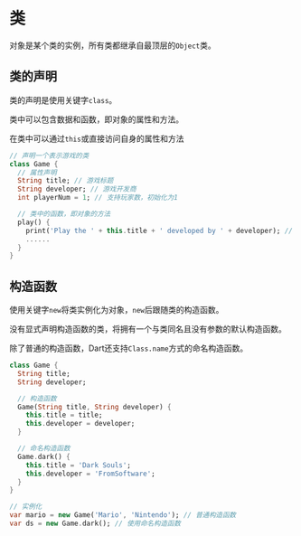 # 类

对象是某个类的实例，所有类都继承自最顶层的`Object`类。

## 类的声明

类的声明是使用关键字`class`。

类中可以包含数据和函数，即对象的属性和方法。

在类中可以通过`this`或直接访问自身的属性和方法

```dart
// 声明一个表示游戏的类
class Game {
  // 属性声明
  String title; // 游戏标题
  String developer; // 游戏开发商
  int playerNum = 1; // 支持玩家数，初始化为1

  // 类中的函数，即对象的方法
  play() {
    print('Play the ' + this.title + ' developed by ' + developer); // 通过this或直接访问自身属性
    ......
  }
}
```

## 构造函数

使用关键字`new`将类实例化为对象，`new`后跟随类的构造函数。

没有显式声明构造函数的类，将拥有一个与类同名且没有参数的默认构造函数。

除了普通的构造函数，Dart还支持`Class.name`方式的命名构造函数。

```dart
class Game {
  String title;
  String developer;

  // 构造函数
  Game(String title, String developer) {
    this.title = title;
    this.developer = developer;
  }

  // 命名构造函数
  Game.dark() {
    this.title = 'Dark Souls';
    this.developer = 'FromSoftware';
  }
}

// 实例化
var mario = new Game('Mario', 'Nintendo'); // 普通构造函数
var ds = new Game.dark(); // 使用命名构造函数
```



